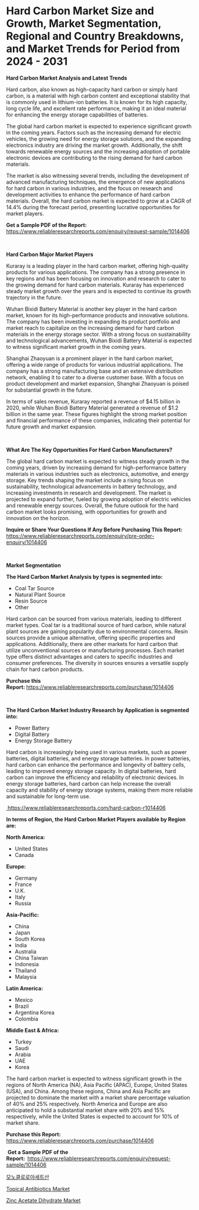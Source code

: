 <p><h1>Hard Carbon Market Size and Growth, Market Segmentation, Regional and Country Breakdowns, and Market Trends for Period from 2024 -  2031</h1></p><p><strong>Hard Carbon Market Analysis and Latest Trends</strong></p>
<p><p>Hard carbon, also known as high-capacity hard carbon or simply hard carbon, is a material with high carbon content and exceptional stability that is commonly used in lithium-ion batteries. It is known for its high capacity, long cycle life, and excellent rate performance, making it an ideal material for enhancing the energy storage capabilities of batteries.</p><p>The global hard carbon market is expected to experience significant growth in the coming years. Factors such as the increasing demand for electric vehicles, the growing need for energy storage solutions, and the expanding electronics industry are driving the market growth. Additionally, the shift towards renewable energy sources and the increasing adoption of portable electronic devices are contributing to the rising demand for hard carbon materials.</p><p>The market is also witnessing several trends, including the development of advanced manufacturing techniques, the emergence of new applications for hard carbon in various industries, and the focus on research and development activities to enhance the performance of hard carbon materials. Overall, the hard carbon market is expected to grow at a CAGR of 14.4% during the forecast period, presenting lucrative opportunities for market players.</p></p>
<p><strong>Get a Sample PDF of the Report:&nbsp;</strong> <a href="https://www.reliableresearchreports.com/enquiry/request-sample/1014406">https://www.reliableresearchreports.com/enquiry/request-sample/1014406</a></p>
<p>&nbsp;</p>
<p><strong>Hard Carbon Major Market Players</strong></p>
<p><p>Kuraray is a leading player in the hard carbon market, offering high-quality products for various applications. The company has a strong presence in key regions and has been focusing on innovation and research to cater to the growing demand for hard carbon materials. Kuraray has experienced steady market growth over the years and is expected to continue its growth trajectory in the future.</p><p>Wuhan Bixidi Battery Material is another key player in the hard carbon market, known for its high-performance products and innovative solutions. The company has been investing in expanding its product portfolio and market reach to capitalize on the increasing demand for hard carbon materials in the energy storage sector. With a strong focus on sustainability and technological advancements, Wuhan Bixidi Battery Material is expected to witness significant market growth in the coming years.</p><p>Shanghai Zhaoyuan is a prominent player in the hard carbon market, offering a wide range of products for various industrial applications. The company has a strong manufacturing base and an extensive distribution network, enabling it to cater to a diverse customer base. With a focus on product development and market expansion, Shanghai Zhaoyuan is poised for substantial growth in the future.</p><p>In terms of sales revenue, Kuraray reported a revenue of $4.15 billion in 2020, while Wuhan Bixidi Battery Material generated a revenue of $1.2 billion in the same year. These figures highlight the strong market position and financial performance of these companies, indicating their potential for future growth and market expansion.</p></p>
<p>&nbsp;</p>
<p><strong>What Are The Key Opportunities For Hard Carbon Manufacturers?</strong></p>
<p><p>The global hard carbon market is expected to witness steady growth in the coming years, driven by increasing demand for high-performance battery materials in various industries such as electronics, automotive, and energy storage. Key trends shaping the market include a rising focus on sustainability, technological advancements in battery technology, and increasing investments in research and development. The market is projected to expand further, fueled by growing adoption of electric vehicles and renewable energy sources. Overall, the future outlook for the hard carbon market looks promising, with opportunities for growth and innovation on the horizon.</p></p>
<p><strong>Inquire or Share Your Questions If Any Before Purchasing This Report:</strong> <a href="https://www.reliableresearchreports.com/enquiry/pre-order-enquiry/1014406">https://www.reliableresearchreports.com/enquiry/pre-order-enquiry/1014406</a></p>
<p>&nbsp;</p>
<p><strong>Market Segmentation</strong></p>
<p><strong>The Hard Carbon Market Analysis by types is segmented into:</strong></p>
<p><ul><li>Coal Tar Source</li><li>Natural Plant Source</li><li>Resin Source</li><li>Other</li></ul></p>
<p><p>Hard carbon can be sourced from various materials, leading to different market types. Coal tar is a traditional source of hard carbon, while natural plant sources are gaining popularity due to environmental concerns. Resin sources provide a unique alternative, offering specific properties and applications. Additionally, there are other markets for hard carbon that utilize unconventional sources or manufacturing processes. Each market type offers distinct advantages and caters to specific industries and consumer preferences. The diversity in sources ensures a versatile supply chain for hard carbon products.</p></p>
<p><strong>Purchase this Report:&nbsp;</strong><a href="https://www.reliableresearchreports.com/purchase/1014406">https://www.reliableresearchreports.com/purchase/1014406</a></p>
<p>&nbsp;</p>
<p><strong>The Hard Carbon Market Industry Research by Application is segmented into:</strong></p>
<p><ul><li>Power Battery</li><li>Digital Battery</li><li>Energy Storage Battery</li></ul></p>
<p><p>Hard carbon is increasingly being used in various markets, such as power batteries, digital batteries, and energy storage batteries. In power batteries, hard carbon can enhance the performance and longevity of battery cells, leading to improved energy storage capacity. In digital batteries, hard carbon can improve the efficiency and reliability of electronic devices. In energy storage batteries, hard carbon can help increase the overall capacity and stability of energy storage systems, making them more reliable and sustainable for long-term use.</p></p>
<p><a href="https://www.reliableresearchreports.com/hard-carbon-r1014406">&nbsp;https://www.reliableresearchreports.com/hard-carbon-r1014406</a></p>
<p><strong>In terms of Region, the Hard Carbon Market Players available by Region are:</strong></p>
<p>
    <p> <strong> North America: </strong>
        <ul>
            <li>United States</li>
            <li>Canada</li>
        </ul>
        </p> 
    <p> <strong> Europe: </strong>
        <ul>
            <li>Germany</li>
            <li>France</li>
            <li>U.K.</li>
            <li>Italy</li>
            <li>Russia</li>
        </ul>
        </p> 
    <p> <strong> Asia-Pacific: </strong>
        <ul>
            <li>China</li>
            <li>Japan</li>
            <li>South Korea</li>
            <li>India</li>
            <li>Australia</li>
            <li>China Taiwan</li>
            <li>Indonesia</li>
            <li>Thailand</li>
            <li>Malaysia</li>
        </ul>
        </p> 
    <p> <strong> Latin America: </strong>
        <ul>
            <li>Mexico</li>
            <li>Brazil</li>
            <li>Argentina Korea</li>
            <li>Colombia</li>
        </ul>
        </p> 
    <p> <strong> Middle East & Africa: </strong>
        <ul>
            <li>Turkey</li>
            <li>Saudi</li>
            <li>Arabia</li>
            <li>UAE</li>
            <li>Korea</li>
        </ul>
    </p>
    </p>
<p><p>The hard carbon market is expected to witness significant growth in the regions of North America (NA), Asia Pacific (APAC), Europe, United States (USA), and China. Among these regions, China and Asia Pacific are projected to dominate the market with a market share percentage valuation of 40% and 25% respectively. North America and Europe are also anticipated to hold a substantial market share with 20% and 15% respectively, while the United States is expected to account for 10% of market share.</p></p>
<p><strong>Purchase this Report: </strong><a href="https://www.reliableresearchreports.com/purchase/1014406">https://www.reliableresearchreports.com/purchase/1014406</a></p>
<p>&nbsp;<strong>Get a Sample PDF of the Report:&nbsp;&nbsp;</strong><a href="https://www.reliableresearchreports.com/enquiry/request-sample/1014406">https://www.reliableresearchreports.com/enquiry/request-sample/1014406</a></p>
<p><strong></strong></p>
<p><p><a href="https://github.com/vseigx30c9a1j/Market-Research-Report-List-4/blob/main/684148078862.md">모노클로로아세트산</a></p><p><a href="https://github.com/kimjmgeh81/Market-Research-Report-List-1/blob/main/topical-antibiotics-market.md">Topical Antibiotics Market</a></p><p><a href="https://github.com/claudianurdin/Market-Research-Report-List-2/blob/main/zinc-acetate-dihydrate-market.md">Zinc Acetate Dihydrate Market</a></p></p>